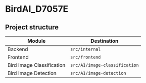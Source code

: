 # BirdAI_D7057E



## Project structure
| Module   | Destination      |
| -------- |------------------|
| Backend  | `src/internal`   |
| Frontend | `src/frontend`   |
| Bird Image Classification | `src/AI/image-classification`   |
| Bird Image Detection | `src/AI/image-detection`   |
